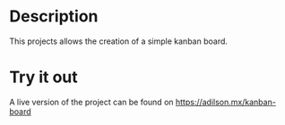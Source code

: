 # Description
This projects allows the creation of a simple kanban board.

# Try it out
A live version of the project can be found on https://adilson.mx/kanban-board
